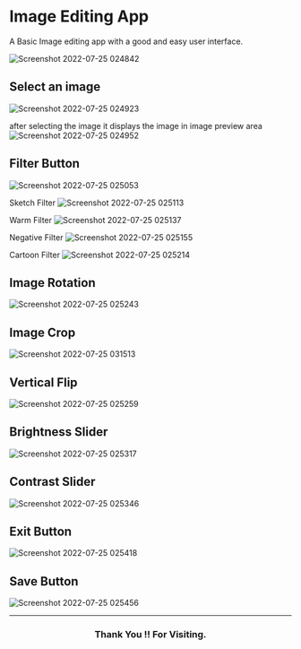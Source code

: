 # Image Editing App
A Basic Image editing app with a good and easy user interface.

![Screenshot 2022-07-25 024842](https://user-images.githubusercontent.com/82190152/180666581-ccd30f12-ce0d-4d93-b7ca-1b08518c6d0a.png)

## Select an image
![Screenshot 2022-07-25 024923](https://user-images.githubusercontent.com/82190152/180666587-eea25b63-e9f8-4099-ae5f-44337dea5293.png)

after selecting the image it displays the image in image preview area
![Screenshot 2022-07-25 024952](https://user-images.githubusercontent.com/82190152/180666591-8ca5707f-4357-4cf1-9c39-067b48b4ab2b.png)

## Filter Button
![Screenshot 2022-07-25 025053](https://user-images.githubusercontent.com/82190152/180666593-ebfb3be3-d487-4535-ac39-000cbfdaef9b.png)

Sketch Filter
![Screenshot 2022-07-25 025113](https://user-images.githubusercontent.com/82190152/180666596-72faa35d-19d9-4482-aae6-2598a0911e44.png)

Warm Filter
![Screenshot 2022-07-25 025137](https://user-images.githubusercontent.com/82190152/180666598-ea629459-2c3e-4e9e-98ac-7209f7030db4.png)

Negative Filter
![Screenshot 2022-07-25 025155](https://user-images.githubusercontent.com/82190152/180666604-dcd3c267-26db-4ff0-a8cd-08ce07106ae9.png)

Cartoon Filter
![Screenshot 2022-07-25 025214](https://user-images.githubusercontent.com/82190152/180666605-aa82d7a8-692a-442c-befb-b1bea522da2e.png)

## Image Rotation
![Screenshot 2022-07-25 025243](https://user-images.githubusercontent.com/82190152/180666607-152e5204-f7af-44dd-8a0d-c2ac0c0b5ce5.png)

## Image Crop
![Screenshot 2022-07-25 031513](https://user-images.githubusercontent.com/82190152/180667070-f082edf6-43a4-46b9-8c19-4b1104058ae4.png)

## Vertical Flip
![Screenshot 2022-07-25 025259](https://user-images.githubusercontent.com/82190152/180666608-7806cf23-e610-4064-aba9-963168fa6dae.png)

## Brightness Slider
![Screenshot 2022-07-25 025317](https://user-images.githubusercontent.com/82190152/180666612-bca23000-43fb-4f58-96b8-99647a11b4ef.png)

## Contrast Slider
![Screenshot 2022-07-25 025346](https://user-images.githubusercontent.com/82190152/180666613-fc5bcf6e-7deb-4a6e-a9fe-eb2a00972bdf.png)

## Exit Button
![Screenshot 2022-07-25 025418](https://user-images.githubusercontent.com/82190152/180666615-c394843e-f4de-4782-9163-bce241913889.png)

## Save Button
![Screenshot 2022-07-25 025456](https://user-images.githubusercontent.com/82190152/180666617-3e46b1f6-c4c5-435d-be0c-9d1660497a4a.png)

<hr>

<h3 align="center"> Thank You !! For Visiting.</h3>
   

